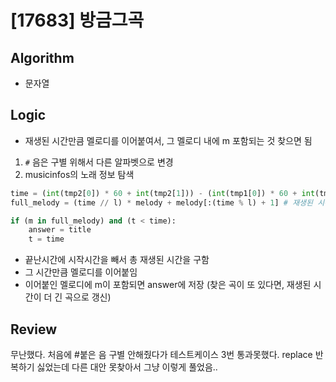 # [17683] 방금그곡
## Algorithm
- 문자열 
## Logic
- 재생된 시간만큼 멜로디를 이어붙여서, 그 멜로디 내에 m 포함되는 것 찾으면 됨
1. ```#``` 음은 구별 위해서 다른 알파벳으로 변경
2. musicinfos의 노래 정보 탐색
```python
time = (int(tmp2[0]) * 60 + int(tmp2[1])) - (int(tmp1[0]) * 60 + int(tmp1[1]))
full_melody = (time // l) * melody + melody[:(time % l) + 1] # 재생된 시간만큼 멜로디 연결

if (m in full_melody) and (t < time):
    answer = title
    t = time
```
- 끝난시간에 시작시간을 빼서 총 재생된 시간을 구함
- 그 시간만큼 멜로디를 이어붙임
- 이어붙인 멜로디에 m이 포함되면 answer에 저장 (찾은 곡이 또 있다면, 재생된 시간이 더 긴 곡으로 갱신)

## Review
무난했다. 처음에 #붙은 음 구별 안해줬다가 테스트케이스 3번 통과못했다. replace 반복하기 싫었는데 다른 대안 못찾아서 그냥 이렇게 풀었음..